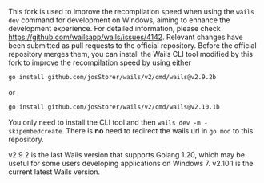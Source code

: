 This fork is used to improve the recompilation speed when using the `wails dev` command for development on Windows, aiming to enhance the development experience. For detailed information, please check https://github.com/wailsapp/wails/issues/4142. Relevant changes have been submitted as pull requests to the official repository. Before the official repository merges them, you can install the Wails CLI tool modified by this fork to improve the recompilation speed by using either
```bash
go install github.com/josStorer/wails/v2/cmd/wails@v2.9.2b
```
or
```bash
go install github.com/josStorer/wails/v2/cmd/wails@v2.10.1b
```
You only need to install the CLI tool and then `wails dev -m -skipembedcreate`. There is **no** need to redirect the wails url in `go.mod` to this repository.

v2.9.2 is the last Wails version that supports Golang 1.20, which may be useful for some users developing applications on Windows 7.
v2.10.1 is the current latest Wails version.